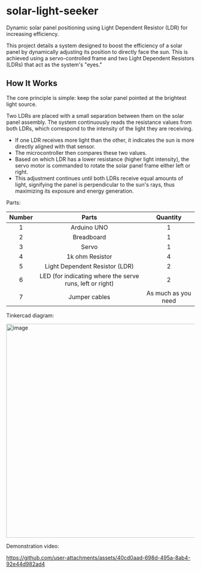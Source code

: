 # solar-light-seeker
Dynamic solar panel positioning using Light Dependent Resistor (LDR) for increasing efficiency.

This project details a system designed to boost the efficiency of a solar panel by dynamically adjusting its position to directly face the sun. This is achieved using a servo-controlled frame and two Light Dependent Resistors (LDRs) that act as the system's "eyes."

## How It Works
The core principle is simple: keep the solar panel pointed at the brightest light source.

Two LDRs are placed with a small separation between them on the solar panel assembly. The system continuously reads the resistance values from both LDRs, which correspond to the intensity of the light they are receiving.
* If one LDR receives more light than the other, it indicates the sun is more directly aligned with that sensor.
* The microcontroller then compares these two values.
* Based on which LDR has a lower resistance (higher light intensity), the servo motor is commanded to rotate the solar panel frame either left or right.
* This adjustment continues until both LDRs receive equal amounts of light, signifying the panel is perpendicular to the sun's rays, thus maximizing its exposure and energy generation.


Parts:

| Number |                           Parts                          |       Quantity      |
|:------:|:--------------------------------------------------------:|:-------------------:|
| 1      | Arduino UNO                                              | 1                   |
| 2      | Breadboard                                               | 1                   |
| 3      | Servo                                                    | 1                   |
| 4      | 1k ohm Resistor                                          | 4                   |
| 5      | Light Dependent Resistor (LDR)                           | 2                   |
| 6      | LED (for indicating where the serve runs, left or right) | 2                   |
| 7      | Jumper cables                                            | As much as you need |

Tinkercad diagram:

<img width="1192" height="572" alt="image" src="https://github.com/user-attachments/assets/d4fe415a-a90c-4d2e-9854-5433485f1c8e" />

Demonstration video:

https://github.com/user-attachments/assets/40cd0aad-698d-495a-8ab4-92e44d982ad4




